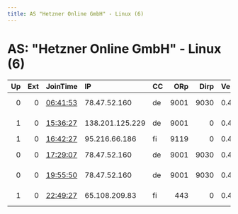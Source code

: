 ```yaml
---
title: AS "Hetzner Online GmbH" - Linux (6)
---
```


# AS: "Hetzner Online GmbH" - Linux (6)

|   Up |   Ext | JoinTime                                                                                              | IP              | CC   |   ORp |   Dirp | Version   | Contact                   | Nickname        |   eFamMembers |
|-----:|------:|:------------------------------------------------------------------------------------------------------|:----------------|:-----|------:|-------:|:----------|:--------------------------|:----------------|--------------:|
|    0 |     0 | [06:41:53](https://nusenu.github.io/OrNetStats/w/relay/CAFF9B1A33C6E9FD039B1DC6B230ECCA8CD8C3CC.html) | 78.47.52.160    | de   |  9001 |   9030 | 0.4.5.10  | tor AT ax25 dot org       | Vitochka2       |             1 |
|    1 |     0 | [15:36:27](https://nusenu.github.io/OrNetStats/w/relay/AB95B349D9957042E38776253E0E7F0A456F1742.html) | 138.201.125.229 | de   |  9001 |      0 | 0.4.5.10  | thewarsawpakt AT gmail.co | paktindustries2 |             1 |
|    1 |     0 | [16:42:27](https://nusenu.github.io/OrNetStats/w/relay/BECB004AF1E77034F5AAB7B7074CE885DD68ACED.html) | 95.216.66.186   | fi   |  9119 |      0 | 0.4.6.9   | None                      | node1           |             1 |
|    0 |     0 | [17:29:07](https://nusenu.github.io/OrNetStats/w/relay/B074104C4F63AC7D808373BCEEA9B11F0B0F4368.html) | 78.47.52.160    | de   |  9001 |   9030 | 0.4.5.10  | tor AT ax25 dot org       | Vitochka2       |             1 |
|    0 |     0 | [19:55:50](https://nusenu.github.io/OrNetStats/w/relay/6E67F5DDC33CF38426E09164B674595893D8F125.html) | 78.47.52.160    | de   |  9001 |   9030 | 0.4.5.10  | tor AT ax25 dot org       | Vitochka2       |             1 |
|    1 |     0 | [22:49:27](https://nusenu.github.io/OrNetStats/w/relay/B4576C1696402799BE3BF0035F04A700C949DC2B.html) | 65.108.209.83   | fi   |   443 |      0 | 0.4.6.9   | uvfjjpa9 at anonaddy dot  | ImJustARelay    |             1 |
